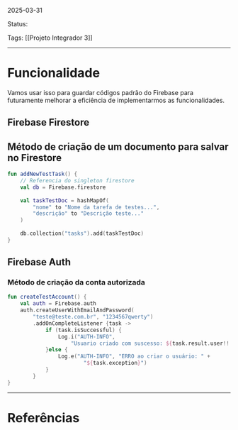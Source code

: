 
2025-03-31

Status:

Tags: [[Projeto Integrador 3]]

---

# Funcionalidade

Vamos usar isso para guardar códigos padrão do Firebase para futuramente melhorar a eficiência de implementarmos as funcionalidades.

## Firebase Firestore

## Método de criação de um documento para salvar no Firestore

```kotlin
fun addNewTestTask() {  
    // Referencia do singleton firestore  
    val db = Firebase.firestore  
  
    val taskTestDoc = hashMapOf(  
        "nome" to "Nome da tarefa de testes...",  
        "descrição" to "Descrição teste..."  
    )  
  
    db.collection("tasks").add(taskTestDoc)  
}
```

## Firebase Auth

### Método de criação da conta autorizada

```kotlin
fun createTestAccount() {  
    val auth = Firebase.auth  
    auth.createUserWithEmailAndPassword(  
        "teste@teste.com.br", "1234567qwerty")  
        .addOnCompleteListener {task ->  
            if (task.isSuccessful) {  
                Log.i("AUTH-INFO",  
                    "Usuario criado com suscesso: ${task.result.user!!.uid}")  
            }else {  
                Log.e("AUTH-INFO", "ERRO ao criar o usuário: " +  
                        "${task.exception}")  
            }  
        }  
}
```



---
# Referências
